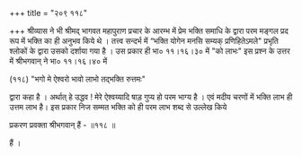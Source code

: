 +++
title = "२०९ ११८"

+++
श्रीव्यास ने भी श्रीमद् भागवत महापुराण प्रचार के आरम्भ में प्रेम भक्ति समाधि के द्वारा परम मङ्गल प्रद रूप में भक्ति का ही अनुभव किये थे । तत्त्व सन्दर्भ में “भक्ति योगेन मनसि सम्यक् प्रणिहितेऽमले" प्रभृति श्लोकों के द्वारा उसको दर्शाया गया है । उस प्रकार ही भा० ११।१६।३० में "को लाभः" इस प्रश्न के उत्तर में श्रीभगवान् ने भा० ११।१६।४० में 

(११८) "भगो मे ऐश्वरो भावो लाभो तद्भक्ति रुत्तमः" 

द्वारा कहा है । अर्थात् हे उद्धव ! मेरे ऐश्वय्यादि षाड़ गुप्य हो परम भाग्य है । एवं मदीय चरणों में भक्ति लाभ ही उत्तम लाभ है। इस प्रकार निज सम्मत भक्ति को ही परम लाभ शब्द से उल्लेख किये 

प्रकरण प्रवक्ता श्रीभगवान् हैं - ॥११८ ॥ 

हैं । 
